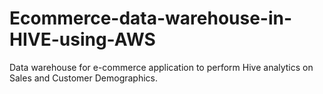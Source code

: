 # Ecommerce-data-warehouse-in-HIVE-using-AWS
Data warehouse for e-commerce application to perform Hive analytics on Sales and Customer Demographics.
